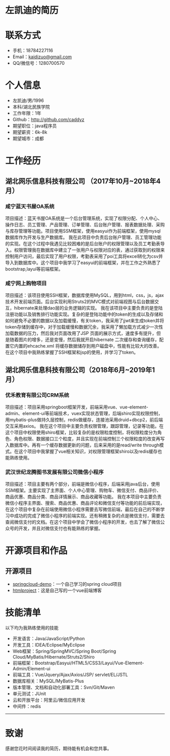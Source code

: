 # 左凯迪的简历

# 联系方式

* 手机：18784227116
* Email：kaidizuo@gmail.com
* QQ/微信号：1280700570

# 个人信息

* 左凯迪/男/1996
* 本科/湖北民族学院
* 工作年限：1年
* Github：http://github.com/caddyz
* 期望职位：java程序员
* 期望薪资：6k-8k
* 期望城市：成都

# 工作经历

## 湖北网乐信息科技有限公司 （2017年10月~2018年4月）

### 咸宁蓝天书屋OA系统

项目描述：蓝天书屋OA系统是一个后台管理系统，实现了权限分配、个人中心、操作日志、员工管理、产品管理、订单管理、后台账户管理、报表数据处理、采购与库存管理等功能。项目使用SSM框架，使用easyui作为前端框架，使用mysql数据库作为开发与生产数据库。
我在此项目中负责后台账户管理、员工管理功能的实现。在这个过程中我遇见比较困难的是后台账户的权限管理以及员工考勤表导入。权限管理我在数据库中建立了一张用户与权限对应的表，通过获取到的权限来控制用户访问，最后实现了用户权限，考勤表采用了poi工具将excel转化为csv并导入到数据库中。这个项目中我学习了easyui的前端框架，并在工作之外熟悉了bootstrap,layui等前端框架。

### 咸宁网上购物项目

项目描述：该项目使用SSH框架，数据库使用MySQL，用到html，css，js，ajax技术开发前端页面。后台实现利用Struts2的MVC模式对前端视图与后台数据交互，hibernate来处理dao层的业务逻辑的实现。
我在该项目中主要负责的是登陆注册功能以及销售排行功能实现。复杂的是登陆功能中的token的生成以及存储和如何避免不必要的数据以及加载缓慢，有关token，我采用了jjwt来生成token并将token存储到缓存中，对于加载缓慢和数据冗余，我采用了懒加载方式减少一次性加载数据的压力，然后我对页面改用了JSP 页面的展示方式，速度多有提升，但是随着图片的增多，还是变慢，然后我就开启hibernate 二次缓存和查询缓存，配置它内置的ehcache.xml 将缓存数据储存到用户磁盘中，性能有比较大的改善。在这个项目中我熟练掌握了SSH框架和jsp的使用，并学习了token。

## 湖北网乐信息科技有限公司（2018年6月~2019年1月）

### 优禾教育有限公司CRM系统

项目描述：项目采用springboot框架开发，前端采用vue、vue-element-admin、element-ui等前端技术，vuex实现状态管理，后端shiro实现权限控制，用mybatis-plus做持久层控制，redis做缓存，连接池采用druid+dbcp2，前后端交互采用axios。
我在这个项目中主要负责权限管理，跟踪管理，记录等功能。在这个项目中权限使用shiro框架，比较复杂的是权限粒度控制，将权限粒度分为角色、角色权限、数据接口三个粒度，并且实现在前端控制三个权限粒度的改变再写入数据库中。再有一个缓存数据更新的问题，后来采用的是read/write through模式。在这个项目中我掌握了vue相关知识，对权限管理框架shiro以及redis缓存也能熟练使用。

### 武汉世纪龙腾图书发展有限公司微信小程序

项目描述：项目主要有两个部分，前端是微信小程序，后端采用java后台，使用SSM框架。主要实现了主界面、个人中心管理、购物车、微信支付、商品评价、商品优惠、商品分类、商品详情展示、商品收藏等功能。
我在本项目中主要负责微信小程序主界面、搜索、商品优惠、商品评论和微信支付等功能的前后端实现，在这个项目中复杂在前端使用微信小程序需要去写微信前端，最后在自己的不断学习中成功的完成了微信小程序的前端实现。还有稍微复杂的点是微信支付，需要去查阅微信支付的文档。在这个项目中学会了微信小程序的开发，也去了解了微信公众号的开发，并且对微信支付也有能熟练的掌握。

# 开源项目和作品

## 开源项目

* [springcloud-demo](https://github.com/caddyz/springcloud-demo)：一个自己学习的spring cloud项目
* [htmlproject](https://github.com/caddyz/htmlproject)：这是自己写的一个vue前端博客

# 技能清单

以下均为我熟练使用的技能

* 开发语言：Java/JavaScript/Python
* 开发工具：IDEA/Eclipse/MyEclipse
* Web框架：Spring/SpringMVC/Spring Boot/Spring Cloud/MyBatis/Hibernate/Struts2/Shiro
* 前端框架：Bootstrap/Easyui/HTML5/CSS3/Layui/Vue-Element-Admin/Element-ui
* 前端工具：Vue/Jquery/Ajax/Axios/JSP/ servlet/EL/JSTL
* 数据库相关：MySQL/MyBatis-Plus
* 版本管理、文档和自动化部署工具：Svn/Git/Maven
* 单元测试：JUnit
* 云和开放平台：阿里云/微信应用开发
* 中间件：redis

---      
# 致谢
感谢您花时间阅读我的简历，期待能有机会和您共事。
      

